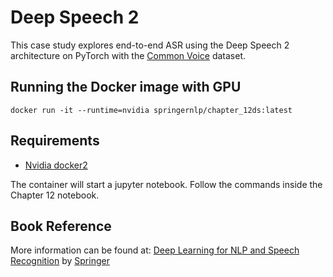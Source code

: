 # Deep Speech 2
This case study explores end-to-end ASR using the Deep Speech 2 architecture on PyTorch with the [Common Voice](https://voice.mozilla.org/en/datasets) dataset.

## Running the Docker image with GPU
```
docker run -it --runtime=nvidia springernlp/chapter_12ds:latest
```

## Requirements
* [Nvidia docker2](https://github.com/nvidia/nvidia-docker/wiki/Installation-(version-2.0)#installing-version-20)

The container will start a jupyter notebook. 
Follow the commands inside the Chapter 12 notebook.


## Book Reference
More information can be found at: [Deep Learning for NLP and Speech Recognition](https://www.amazon.com/Deep-Learning-NLP-Speech-Recognition/dp/3030145956) by [Springer](https://www.springer.com/us/book/9783030145958) 
